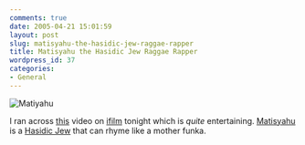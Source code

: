 ```yaml
---
comments: true
date: 2005-04-21 15:01:59
layout: post
slug: matisyahu-the-hasidic-jew-raggae-rapper
title: Matisyahu the Hasidic Jew Raggae Rapper
wordpress_id: 37
categories:
- General
---
```


![Matiyahu](http://www.isystech.net/images/matisyahu.jpg)


I ran across [this](http://www.ifilm.com/ifilmdetail/2668921) video on [ifilm](http://www.ifilm.com) tonight which is _quite_ entertaining. [Matisyahu](http://www.hasidicreggae.com/) is a [Hasidic Jew](http://en.wikipedia.org/wiki/Hasidic_Jew) that can rhyme like a mother funka.


  

